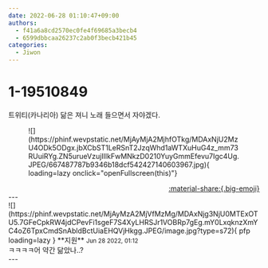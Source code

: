 ```yaml
---
date: 2022-06-28 01:10:47+09:00
authors:
  - f41a6a8cd2570ec0fe4f69685a3becb4
  - 6599dbbcaa26237c2ab0f3becb421b45
categories:
  - Jiwon
---
```


# 1-19510849

<div class="post-container" markdown="1">
<div class="content-container md-sidebar__scrollwrap" markdown="1">

트위티(카나리아) 닮은 져니 노래 들으면서 자야겠다.
<figure markdown="1">
![](https://phinf.wevpstatic.net/MjAyMjA2MjhfOTkg/MDAxNjU2MzU4ODk5ODgx.jbXCbST1LeRSnT2JzqWhd1aWTXuHuG4z_mm73RUuiRYg.ZN5urueVzujIIlkFwMNkzD0210YuyGmmEfevu7Igc4Ug.JPEG/667487787b9346b18dcf542427140603967.jpg){ loading=lazy onclick="openFullscreen(this)"}
</figure>


</div>
</div>

<div style="text-align: right;" markdown="1">
<a href="https://weverse.io/fromis9/fanpost/1-19510849" style="text-align: right;">:material-share:{.big-emoji}</a>
</div>
---

<div class="comments-container md-sidebar__scrollwrap" markdown="1">
<div class="comment" markdown="1">
<div class='id-container' markdown="1">
![](https://phinf.wevpstatic.net/MjAyMzA2MjVfMzMg/MDAxNjg3NjU0MTExOTU5.7GFeCpkRW4jdCPevFi1sgeF7S4XyLHRSJr1VOBRp7gEg.mY0LxqknzXmYC4oZ6TpxCmdSnAbldBctUiaEHQVjHkgg.JPEG/image.jpg?type=s72){ pfp loading=lazy }
**<span class="artist">지원</span>** <small>Jun 28 2022, 01:12</small><br>
</div>
<div class='comment-body' markdown="1">
ㅋㅋㅋㅋ어 약간 닮았나..?
</div>
</div>
</div>
---
